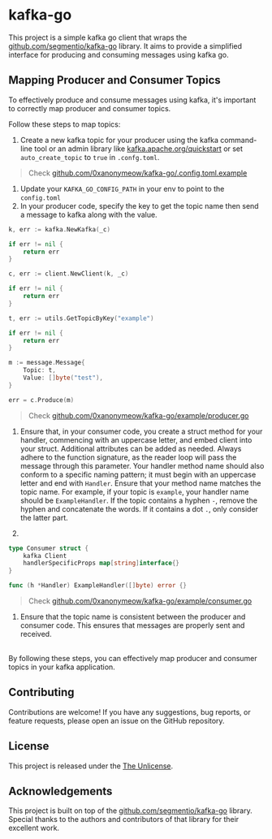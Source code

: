 # kafka-go

This project is a simple kafka go client that wraps the [github.com/segmentio/kafka-go](https://github.com/segmentio/kafka-go) library. It aims to provide a simplified interface for producing and consuming messages using kafka go.

## Mapping Producer and Consumer Topics

To effectively produce and consume messages using kafka, it's important to correctly map producer and consumer topics.

Follow these steps to map topics:

1. Create a new kafka topic for your producer using the kafka command-line tool or an admin library like [kafka.apache.org/quickstart](https://kafka.apache.org/quickstart) or set `auto_create_topic` to `true` in `.confg.toml`.

> Check [github.com/0xanonymeow/kafka-go/.config.toml.example](https://github.com/0xanonymeow/kafka-go/blob/main/.config.toml.example)

1. Update your `KAFKA_GO_CONFIG_PATH` in your env to point to the `config.toml`
2. In your producer code, specify the key to get the topic name then send a message to kafka along with the value.

```go
k, err := kafka.NewKafka(_c)

if err != nil {
	return err
}

c, err := client.NewClient(k, _c)

if err != nil {
	return err
}

t, err := utils.GetTopicByKey("example")

if err != nil {
	return err
}

m := message.Message{
	Topic: t,
	Value: []byte("test"),
}

err = c.Produce(m)
```

> Check [github.com/0xanonymeow/kafka-go/example/producer.go](https://github.com/0xanonymeow/kafka-go/blob/main/example/producer.go)

1. Ensure that, in your consumer code, you create a struct method for your handler, commencing with an uppercase letter, and embed client into your struct. Additional attributes can be added as needed. Always adhere to the function signature, as the reader loop will pass the message through this parameter. Your handler method name should also conform to a specific naming pattern; it must begin with an uppercase letter and end with `Handler`. Ensure that your method name matches the topic name. For example, if your topic is `example`, your handler name should be `ExampleHandler`. If the topic contains a hyphen `-`, remove the hyphen and concatenate the words. If it contains a dot `.`, only consider the latter part.
   
2. 
```go
type Consumer struct {
	kafka Client
	handlerSpecificProps map[string]interface{}
}

func (h *Handler) ExampleHandler([]byte) error {}
```

> Check [github.com/0xanonymeow/kafka-go/example/consumer.go](https://github.com/0xanonymeow/kafka-go/blob/main/example/consumer.go)

1. Ensure that the topic name is consistent between the producer and consumer code. This ensures that messages are properly sent and received.

<br/>
By following these steps, you can effectively map producer and consumer topics in your kafka application.

## Contributing

Contributions are welcome! If you have any suggestions, bug reports, or feature requests, please open an issue on the GitHub repository.

## License

This project is released under the [The Unlicense](https://choosealicense.com/licenses/unlicense/).

## Acknowledgements

This project is built on top of the [github.com/segmentio/kafka-go](https://github.com/segmentio/kafka-go) library. Special thanks to the authors and contributors of that library for their excellent work.
